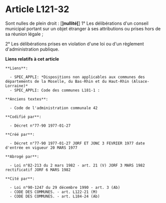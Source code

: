 # Article L121-32

Sont nulles de plein droit : [**]nullité[**]    1° Les délibérations d'un conseil municipal portant sur un objet étranger à
ses attributions ou prises hors de sa réunion légale ;

2° Les délibérations prises en violation d'une loi ou d'un règlement d'administration publique.

**Liens relatifs à cet article**

	**Liens**:

	  - SPEC_APPLI: *Dispositions non applicables aux communes des départements de la Moselle, du Bas-Rhin et du Haut-Rhin (Alsace-Lorraine)*
	  - SPEC_APPLI: Code des communes L181-1 :

	**Anciens textes**:

	  - Code de l'administration communale 42

	**Codifié par**:

	  - Décret n°77-90 1977-01-27

	**Créé par**:

	  - Décret n°77-90 1977-01-27 JORF ET JONC 3 FEVRIER 1977 date d'entrée en vigueur 20 MARS 1977

	**Abrogé par**:

	  - Loi n°82-213 du 2 mars 1982 - art. 21 (V) JORF 3 MARS 1982 rectificatif JORF 6 MARS 1982

	**Cité par**:

	  - Loi n°90-1247 du 29 décembre 1990 - art. 3 (Ab)
	  - CODE DES COMMUNES. - art. L122-21 (M)
	  - CODE DES COMMUNES. - art. L184-24 (Ab)
